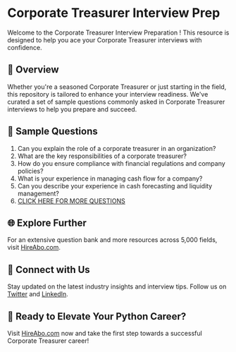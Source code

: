 # Corporate Treasurer Interview Prep

Welcome to the Corporate Treasurer Interview Preparation ! This resource is designed to help you ace your Corporate Treasurer interviews with confidence.

## 🚀 Overview

Whether you're a seasoned Corporate Treasurer or just starting in the field, this repository is tailored to enhance your interview readiness. We've curated a set of sample questions commonly asked in Corporate Treasurer interviews to help you prepare and succeed.

## 📝 Sample Questions

1. Can you explain the role of a corporate treasurer in an organization?
2. What are the key responsibilities of a corporate treasurer?
3. How do you ensure compliance with financial regulations and company policies?
4. What is your experience in managing cash flow for a company?
5. Can you describe your experience in cash forecasting and liquidity management?
6. [CLICK HERE FOR MORE QUESTIONS](https://hireabo.com/job/1_2_46/Corporate%20Treasurer)

## 🌐 Explore Further

For an extensive question bank and more resources across 5,000 fields, visit [HireAbo.com](https://www.hireabo.com).

## 📱 Connect with Us

Stay updated on the latest industry insights and interview tips. Follow us on [Twitter](https://twitter.com/hireabo) and [LinkedIn](https://www.linkedin.com/in/hire-abo-3609972a8/).

## 🚀 Ready to Elevate Your Python Career?

Visit [HireAbo.com](https://www.hireabo.com) now and take the first step towards a successful Corporate Treasurer career!